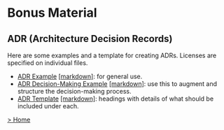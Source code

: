 # Bonus Material

## ADR (Architecture Decision Records)
Here are some examples and a template for creating ADRs. Licenses are specified on individual files.
- [ADR Example](assets/ADR-example.md) [[markdown]](https://raw.githubusercontent.com/tekiegirl/communicationpatterns/main/assets/ADR-example.md): for general use.
- [ADR Decision-Making Example](assets/ADR-example-decision-making.md) [[markdown]](https://raw.githubusercontent.com/tekiegirl/communicationpatterns/main/assets/ADR-example-decision-making.md): use this to augment and structure the decision-making process.
- [ADR Template](assets/ADR-template.md) [[markdown]](https://raw.githubusercontent.com/tekiegirl/communicationpatterns/main/assets/ADR-template.md): headings with details of what should be included under each.

[> Home](README.md)